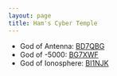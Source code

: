 ```yaml
---
layout: page
title: Ham's Cyber Temple
---
```

- God of Antenna: [BD7QBG](https://www.qrz.com/db/BD7QBG)
- God of -5000: [BG7XWF](https://www.qrz.com/db/BG7XWF)
- God of Ionosphere: [BI1NJK](https://www.qrz.com/db/BI1NJK)
